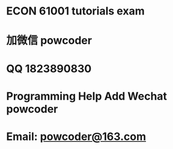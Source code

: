 # ECON 61001 tutorials exam
# 加微信 powcoder

# QQ 1823890830

# Programming Help Add Wechat powcoder

# Email: powcoder@163.com

